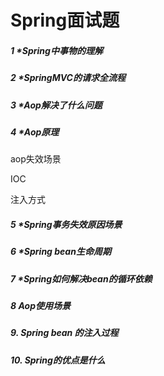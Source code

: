 # Spring面试题

##### 1 *Spring中事物的理解

##### 2 *SpringMVC的请求全流程

##### 3 *Aop解决了什么问题

##### 4 *Aop原理

aop失效场景

IOC

注入方式

##### 5 *Spring事务失效原因场景

##### 6 *Spring bean生命周期

##### 7 *Spring如何解决bean的循环依赖

##### 8 Aop使用场景

##### 9. Spring bean 的注入过程

##### 10. Spring的优点是什么